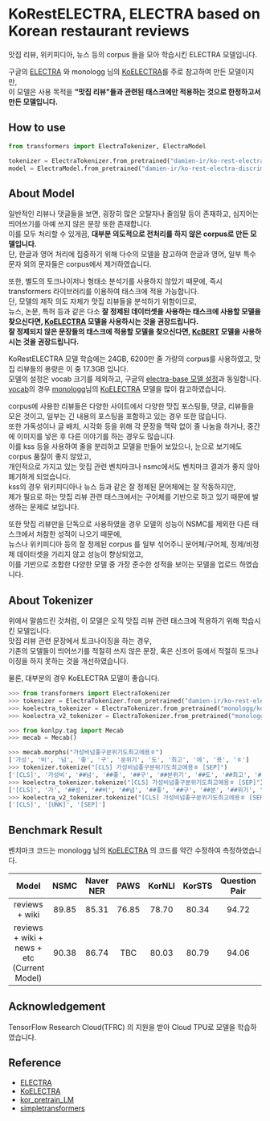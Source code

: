 # KoRestELECTRA, ELECTRA based on Korean restaurant reviews
맛집 리뷰, 위키피디아, 뉴스 등의 corpus 들을 모아 학습시킨 ELECTRA 모델입니다.

구글의 [ELECTRA](https://github.com/google-research/electra) 와 monologg 님의 [KoELECTRA](https://github.com/monologg/KoELECTRA)를 주로 참고하여 만든 모델이지만,<br>
이 모델은 사용 목적을 **"맛집 리뷰"들과 관련된 태스크에만 적용하는 것으로 한정하고서 만든 모델입니다.**<br>

## How to use
```python
from transformers import ElectraTokenizer, ElectraModel

tokenizer = ElectraTokenizer.from_pretrained("damien-ir/ko-rest-electra-discriminator")
model = ElectraModel.from_pretrained("damien-ir/ko-rest-electra-discriminator")
```

## About Model
일반적인 리뷰나 댓글들을 보면, 굉장히 많은 오탈자나 줄임말 등이 존재하고, 심지어는 띄어쓰기를 아예 쓰지 않은 문장 또한 존재합니다.<br>
이를 모두 처리할 수 있게끔, **대부분 의도적으로 전처리를 하지 않은 corpus로 만든 모델입니다.**<br>
단, 한글과 영어 처리에 집중하기 위해 다수의 모델을 참고하여 한글과 영어, 일부 특수문자 외의 문자들은 corpus에서 제거하였습니다.

또한, 별도의 토크나이저나 형태소 분석기를 사용하지 않았기 때문에, 즉시 transformers 라이브러리를 이용하여 태스크에 적용 가능합니다.<br>
단, 모델의 제작 의도 자체가 맛집 리뷰들을 분석하기 위함이므로,<br>
뉴스, 논문, 특허 등과 같은 다소 **잘 정제된 데이터셋을 사용하는 태스크에 사용할 모델을 찾으신다면, [KoELECTRA](https://github.com/monologg/KoELECTRA) 모델을 사용하시는 것을 권장드립니다.**<br>
**잘 정제되지 않은 문장들의 태스크에 적용할 모델을 찾으신다면, [KcBERT](https://github.com/Beomi/KcBERT) 모델을 사용하시는 것을 권장드립니다.**

KoRestELECTRA 모델 학습에는 24GB, 6200만 줄 가량의 corpus를 사용하였고, 맛집 리뷰들의 용량은 이 중 17.3GB 입니다.<br>
모델의 설정은 vocab 크기를 제외하고, 구글의 [electra-base 모델 설정](https://s3.amazonaws.com/models.huggingface.co/bert/google/electra-base-discriminator/config.json)과 동일합니다.<br>
[vocab](https://cdn.huggingface.co/damien-ir/ko-rest-electra-discriminator/vocab.txt)의 경우 [monologg](https://github.com/monologg)님의 [KoELECTRA](https://github.com/monologg/KoELECTRA) 모델을 많이 참고하였습니다.

corpus에 사용한 리뷰들은 다양한 사이트에서 다양한 맛집 포스팅들, 댓글, 리뷰들을 모은 것이고, 일부는 긴 내용의 포스팅을 포함하고 있는 경우 또한 많습니다.<br>
또한 가독성이나 글 배치, 시각화 등을 위해 각 문장을 맥락 없이 줄 나눔을 하거나, 중간에 이미지를 넣은 후 다른 이야기를 하는 경우도 많습니다.<br>
이를 kss 등을 사용하여 줄을 분리하고 모델을 만들어 보았으나, 눈으로 보기에도 corpus 품질이 좋지 않았고,<br>
개인적으로 가지고 있는 맛집 관련 벤치마크나 nsmc에서도 벤치마크 결과가 좋지 않아 폐기하게 되었습니다.<br>
kss의 경우 위키피디아나 뉴스 등과 같은 잘 정제된 문어체에는 잘 작동하지만,<br>
제가 필요로 하는 맛집 리뷰 관련 태스크에서는 구어체를 기반으로 하고 있기 때문에 발생하는 문제로 보입니다.

또한 맛집 리뷰만을 단독으로 사용하였을 경우 모델의 성능이 NSMC를 제외한 다른 태스크에서 처참한 성적이 나오기 때문에,<br>
뉴스나 위키피디아 등의 잘 정제된 corpus 를 일부 섞어주니 문어체/구어체, 정제/비정제 데이터셋을 가리지 않고 성능이 향상되었고,<br>
이를 기반으로 조합한 다양한 모델 중 가장 준수한 성적을 보이는 모델을 업로드 하였습니다.

## About Tokenizer
위에서 말씀드린 것처럼, 이 모델은 오직 맛집 리뷰 관련 태스크에 적용하기 위해 학습시킨 모델입니다.<br>
맛집 리뷰 관련 문장에서 토크나이징을 하는 경우,<br>
기존의 모델들이 띄어쓰기를 적절히 쓰지 않은 문장, 혹은 신조어 등에서 적절히 토크나이징을 하지 못하는 것을 개선하였습니다.

물론, 대부분의 경우 KoELECTRA 모델이 좋습니다.

```python
>>> from transformers import ElectraTokenizer
>>> tokenizer = ElectraTokenizer.from_pretrained("damien-ir/ko-rest-electra-discriminator")
>>> koelectra_tokenizer = ElectraTokenizer.from_pretrained("monologg/koelectra-base-discriminator")
>>> koelectra_v2_tokenizer = ElectraTokenizer.from_pretrained("monologg/koelectra-base-v2-discriminator")

>>> from konlpy.tag import Mecab
>>> mecab = Mecab()

>>> mecab.morphs("가성비넘좋구분위기도최고에용ㅎ")
['가성', '비', '넘', '좋', '구', '분위기', '도', '최고', '에', '용', 'ㅎ']
>>> tokenizer.tokenize("[CLS] 가성비넘좋구분위기도최고에용ㅎ [SEP]")
['[CLS]', '가성비', '##넘', '##좋', '##구', '##분위기', '##도', '##최고', '##에용', '##ㅎ', '[SEP]']
>>> koelectra_tokenizer.tokenize("[CLS] 가성비넘좋구분위기도최고에용ㅎ [SEP]")
['[CLS]', '가', '##성', '##비', '##넘', '##좋', '##구', '##분', '##위기', '##도', '##최', '##고에', '##용', '##ㅎ', '[SEP]']
>>> koelectra_v2_tokenizer.tokenize("[CLS] 가성비넘좋구분위기도최고에용ㅎ [SEP]")
['[CLS]', '[UNK]', '[SEP]']
```

## Benchmark Result
벤치마크 코드는 monologg 님의 [KoELECTRA](https://github.com/monologg/KoELECTRA/tree/master/finetune) 의 코드를 약간 수정하여 측정하였습니다.

| Model | NSMC | Naver NER | PAWS | KorNLI | KorSTS | Question Pair | KorQuad |
|:---:|:---:|:---:|:---:|:---:|:---:|:---:|:---:|
| reviews + wiki | 89.85 | 85.31 | 76.85 | 78.70 | 80.34 | 94.72  | 64.09 / 87.98 |
| reviews + wiki + news + etc<br>(Current Model) | 90.38 | 86.74 | TBC | 80.03 | 80.79 | 94.06 | 62.07 / 88.20 |

## Acknowledgement
TensorFlow Research Cloud(TFRC) 의 지원을 받아 Cloud TPU로 모델을 학습하였습니다.<br>

## Reference
- [ELECTRA](https://github.com/google-research/electra)
- [KoELECTRA](https://github.com/monologg/KoELECTRA)
- [kor_pretrain_LM](https://github.com/enlipleai/kor_pretrain_LM)
- [simpletransformers](https://github.com/ThilinaRajapakse/simpletransformers)
